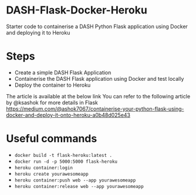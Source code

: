 # DASH-Flask-Docker-Heroku
Starter code to containerise a DASH Python Flask application using Docker and deploying it to Heroku

# Steps
- Create a simple DASH Flask Application
- Containerise the DASH Flask application using Docker and test locally
- Deploy the container to Heroku 

The article is available at the below link
You can refer to the following article by @ksashok for more details in Flask
https://medium.com/@ashok7067/containerise-your-python-flask-using-docker-and-deploy-it-onto-heroku-a0b48d025e43


# Useful commands

- `docker build -t flask-heroku:latest .`
- `docker run -d -p 5000:5000 flask-heroku`
- `heroku container:login`
- `heroku create yourawesomeapp`
- `heroku container:push web --app yourawesomeapp`
- `heroku container:release web --app yourawesomeapp`